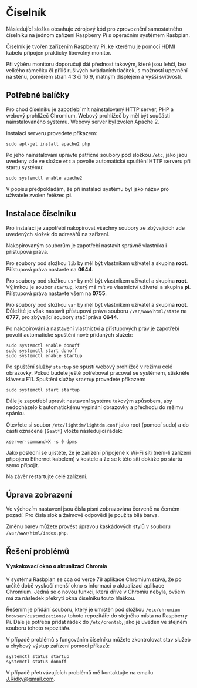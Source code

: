 # Číselník
Následující složka obsahuje zdrojový kód pro zprovoznění samostatného číselníku na jednom zařízení Raspberry Pi s operačním systémem Rasbpian.

Číselník je tvořen zařízením Raspberry Pi, ke kterému je pomocí HDMI kabelu připojen prakticky libovolný monitor.

Při výběru monitoru doporučuji dát přednost takovým, které jsou lehčí, bez velkého rámečku či příliš rušivých ovládacích tlačítek,
s možností upevnění na stěnu, poměrem stran 4:3 či 16:9, matným displejem a vyšší svítivostí.

## Potřebné balíčky

Pro chod číselníku je zapotřebí mít nainstalovaný HTTP server, PHP a webový prohlížeč Chromium. Webový prohlížeč by měl být součásti nainstalovaného systému. Webový server byl zvolen Apache 2.

Instalaci serveru provedete příkazem:

```
sudo apt-get install apache2 php
```

Po jeho nainstalování upravte patřičné soubory pod složkou `/etc`, jako jsou uvedeny zde ve složce `etc` a povolte automatické spuštění HTTP serveru při startu systému:

```
sudo systemctl enable apache2
```

V popisu předpokládám, že při instalaci systému byl jako název pro uživatele zvolen řetězec **pi**.

## Instalace číselníku

Pro instalaci je zapotřebí nakopírovat všechny soubory ze zbývajících zde uvedených složek do adresářů na zařízení.

Nakopírovaným souborům je zapotřebí nastavit správně vlastníka i přístupová práva.

Pro soubory pod složkou `lib` by měl být vlastníkem uživatel a skupina **root**. Přístupová práva nastavte na **0644**.

Pro soubory pod složkou `usr` by měl být vlastníkem uživatel a skupina **root**. Výjimkou je soubor `startup`, který má mít ve vlastnictví uživatel a skupina **pi**. Přístupová práva nastavte všem na **0755**.

Pro soubory pod složkou `var` by měl být vlastníkem uživatel a skupina **root**. Důležité je však nastavit přístupová práva souboru `/var/www/html/state` na **0777**, pro zbývající soubory stačí práva **0644**.

Po nakopírování a nastavení vlastnictví a přístupových práv je zapotřebí povolit automatické spuštění nově přidaných služeb:

```
sudo systemctl enable donoff
sudo systemctl start donoff
sudo systemctl enable startup
```
Po spuštění služby `startup` se spustí webový prohlížeč v režimu celé obrazovky. Pokud budete ještě potřebovat pracovat se systémem, stiskněte klávesu F11.
Spuštění služby `startup` provedete příkazem:

```
sudo systemctl start startup
```

Dále je zapotřebí upravit nastavení systému takovým způsobem, aby nedocházelo k automatickému vypínání obrazovky a přechodu do režimu spánku.

Otevřete si soubor `/etc/lightdm/lightdm.conf` jako root (pomocí sudo) a do části označené `[Seat*]` vložte následující řádek:

```
xserver-command=X -s 0 dpms
```

Jako poslední se ujistěte, že je zařízení připojené k Wi-Fi síti (není-li zařízení připojeno Ethernet kabelem) v kostele a že se k této síti dokáže po startu samo připojit.

Na závěr restartujte celé zařízení.

## Úprava zobrazení
Ve výchozím nastavení jsou čísla písní zobrazována červeně na černém pozadí. Pro čísla slok a žalmové odpovědi je použita bílá barva.

Změnu barev můžete provést úpravou kaskádových stylů v souboru `/var/www/html/index.php`.

## Řešení problémů

#### Vyskakovací okno o aktualizaci Chromia
V systému Rasbpian se cca od verze 78 aplikace Chromium stává, že po určité době vyskočí menší okno s informací o aktualizaci aplikace Chromium. Jedná se o novou funkci, která dříve v Chromiu nebyla, ovšem má za následek překrytí okna číselníku touto hláškou.

Řešením je přidání souboru, který je umístěn pod složkou `/etc/chromium-browser/customizations/` tohoto repozitáře do stejného místa na Raspberry Pi. Dále je potřeba přidat řádek do `/etc/crontab`, jako je uveden ve stejném souboru tohoto repozitáře.

V případě problémů s fungováním číselníku můžete zkontrolovat stav služeb a chybový výstup zařízení pomocí příkazů:

```
systemctl status startup
systemctl status donoff
```

V případě přetrvávajících problémů mě kontaktujte na emailu [J.Ridky@gmail.com](mailto:J:Ridky@gmail.com).
